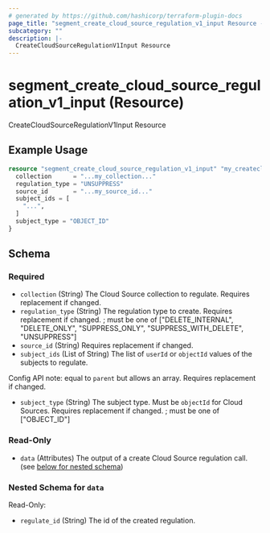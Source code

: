 ```yaml
---
# generated by https://github.com/hashicorp/terraform-plugin-docs
page_title: "segment_create_cloud_source_regulation_v1_input Resource - repo"
subcategory: ""
description: |-
  CreateCloudSourceRegulationV1Input Resource
---
```


# segment_create_cloud_source_regulation_v1_input (Resource)

CreateCloudSourceRegulationV1Input Resource

## Example Usage

```terraform
resource "segment_create_cloud_source_regulation_v1_input" "my_createcloudsourceregulationv1input" {
  collection      = "...my_collection..."
  regulation_type = "UNSUPPRESS"
  source_id       = "...my_source_id..."
  subject_ids = [
    "...",
  ]
  subject_type = "OBJECT_ID"
}
```

<!-- schema generated by tfplugindocs -->
## Schema

### Required

- `collection` (String) The Cloud Source collection to regulate. Requires replacement if changed.
- `regulation_type` (String) The regulation type to create. Requires replacement if changed. ; must be one of ["DELETE_INTERNAL", "DELETE_ONLY", "SUPPRESS_ONLY", "SUPPRESS_WITH_DELETE", "UNSUPPRESS"]
- `source_id` (String) Requires replacement if changed.
- `subject_ids` (List of String) The list of `userId` or `objectId` values of the subjects to regulate.

Config API note: equal to `parent` but allows an array.
Requires replacement if changed.
- `subject_type` (String) The subject type. Must be `objectId` for Cloud Sources. Requires replacement if changed. ; must be one of ["OBJECT_ID"]

### Read-Only

- `data` (Attributes) The output of a create Cloud Source regulation call. (see [below for nested schema](#nestedatt--data))

<a id="nestedatt--data"></a>
### Nested Schema for `data`

Read-Only:

- `regulate_id` (String) The id of the created regulation.



